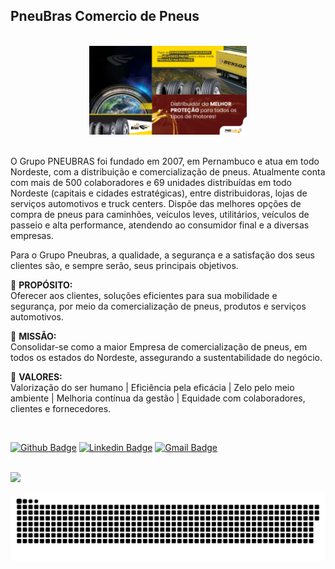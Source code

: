 ## PneuBras Comercio de Pneus


</br>
<div align="center">
  <img src="assets/WallPaperPNB.png" width="50%" />
</div>
</br>





O Grupo PNEUBRAS foi fundado em 2007, em Pernambuco e atua em todo Nordeste, com a distribuição e comercialização de pneus. Atualmente conta com mais de 500 colaboradores e 69 unidades distribuídas em todo Nordeste (capitais e cidades estratégicas), entre distribuidoras, lojas de serviços automotivos e truck centers. Dispõe das melhores opções de compra de pneus para caminhões, veículos leves, utilitários, veículos de passeio e alta performance, atendendo ao consumidor final e a diversas empresas.

Para o Grupo Pneubras, a qualidade, a segurança e a satisfação dos seus clientes são, e sempre serão, seus principais objetivos.
 


:pushpin: **PROPÓSITO:** <br>
Oferecer aos clientes, soluções eficientes para sua mobilidade e segurança, por meio da comercialização de pneus, produtos e serviços automotivos.


:dart: **MISSÃO:** <br>
Consolidar-se como a maior Empresa de comercialização de pneus, em todos os estados do Nordeste, assegurando a sustentabilidade do negócio.


:pushpin: **VALORES:** <br>
Valorização do ser humano | Eficiência pela eficácia | Zelo pelo meio ambiente | Melhoria contínua da gestão | Equidade com colaboradores, clientes e fornecedores.

<br>





[![Github Badge](https://img.shields.io/badge/-Github-000?style=flat-square&logo=Github&logoColor=white&link=https://github.com/ti-pneubras)](https://github.com/ti-pneubras)
[![Linkedin Badge](https://img.shields.io/badge/-LinkedIn-blue?style=flat-square&logo=Linkedin&logoColor=white&link=https://www.linkedin.com/company/pneubras-comércio-de-pneus-ltda/mycompany/)](https://www.linkedin.com/company/pneubras-comércio-de-pneus-ltda/mycompany//)
[![Gmail Badge](https://img.shields.io/badge/-Gmail-c14438?style=flat-square&logo=Gmail&logoColor=white&link=mailto:ti@pneubras.com)](mailto:ti@pneubras.com)




</br>
<div align="left">
  <img height="200em" src="https://github-readme-stats.vercel.app/api?username=ti-pneubras&show_icons=true&theme=dark&include_all_commits=true&count_private=true"/>
</div>

![Snake animation](https://github.com/ti-pneubras/github-contribution-grid-snake.svg/blob/main/github-contribution-grid-snake.svg)








<!-- ![github stats](https://github-readme-stats.vercel.app/api?username=ti-pneubras&show_icons=true&theme=dark&include_all_commits=true&count_private=true) -->



<!--
<p align="center">
  <a href="https://github.com/ti-pneubras">
    <img height="50" width="50" src="https://cdn.jsdelivr.net/npm/simple-icons@3.0.1/icons/github.svg">  
  </a>
  <h4 align="center"><code>📊 𝙶𝚒𝚝𝙷𝚞𝚋 𝙼𝚎𝚝𝚛𝚒𝚌𝚜</code></h4>
</p>

<p align="center">
  <a href='https://github.com/prathimacode-hub/'>
    <img width="75%" src="https://github.com/prathimacode-hub/ti-pneubras/blob/master/metrics.svg"/>
    <img src="https://github.com/ti-pneubras/ti-pneubras/blob/master/metrics.detailed.svg" width="75%"/>
  </a>
</p> -->




